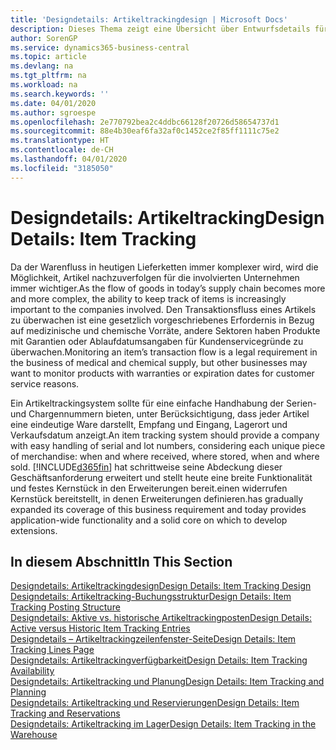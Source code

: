 ```yaml
---
title: 'Designdetails: Artikeltrackingdesign | Microsoft Docs'
description: Dieses Thema zeigt eine Übersicht über Entwurfsdetails für Artikeltracking.
author: SorenGP
ms.service: dynamics365-business-central
ms.topic: article
ms.devlang: na
ms.tgt_pltfrm: na
ms.workload: na
ms.search.keywords: ''
ms.date: 04/01/2020
ms.author: sgroespe
ms.openlocfilehash: 2e770792bea2c4ddbc66128f20726d58654737d1
ms.sourcegitcommit: 88e4b30eaf6fa32af0c1452ce2f85ff1111c75e2
ms.translationtype: HT
ms.contentlocale: de-CH
ms.lasthandoff: 04/01/2020
ms.locfileid: "3185050"
---
```

# <a name="design-details-item-tracking"></a><span data-ttu-id="af2b3-103">Designdetails: Artikeltracking</span><span class="sxs-lookup"><span data-stu-id="af2b3-103">Design Details: Item Tracking</span></span>
<span data-ttu-id="af2b3-104">Da der Warenfluss in heutigen Lieferketten immer komplexer wird, wird die Möglichkeit, Artikel nachzuverfolgen für die involvierten Unternehmen immer wichtiger.</span><span class="sxs-lookup"><span data-stu-id="af2b3-104">As the flow of goods in today’s supply chain becomes more and more complex, the ability to keep track of items is increasingly important to the companies involved.</span></span> <span data-ttu-id="af2b3-105">Den Transaktionsfluss eines Artikels zu überwachen ist eine gesetzlich vorgeschriebenes Erfordernis in Bezug auf medizinische und chemische Vorräte, andere Sektoren haben Produkte mit Garantien oder Ablaufdatumsangaben für Kundenservicegründe zu überwachen.</span><span class="sxs-lookup"><span data-stu-id="af2b3-105">Monitoring an item’s transaction flow is a legal requirement in the business of medical and chemical supply, but other businesses may want to monitor products with warranties or expiration dates for customer service reasons.</span></span>  

<span data-ttu-id="af2b3-106">Ein Artikeltrackingsystem sollte für eine einfache Handhabung der Serien- und Chargennummern bieten, unter Berücksichtigung, dass jeder Artikel eine eindeutige Ware darstellt, Empfang und Eingang, Lagerort und Verkaufsdatum anzeigt.</span><span class="sxs-lookup"><span data-stu-id="af2b3-106">An item tracking system should provide a company with easy handling of serial and lot numbers, considering each unique piece of merchandise: when and where received, where stored, when and where sold.</span></span> [!INCLUDE[d365fin](includes/d365fin_md.md)] <span data-ttu-id="af2b3-107">hat schrittweise seine Abdeckung dieser Geschäftsanforderung erweitert und stellt heute eine breite Funktionalität und festes Kernstück in den Erweiterungen bereit.einen widerrufen Kernstück bereitstellt, in denen Erweiterungen definieren.</span><span class="sxs-lookup"><span data-stu-id="af2b3-107">has gradually expanded its coverage of this business requirement and today provides application-wide functionality and a solid core on which to develop extensions.</span></span>  

## <a name="in-this-section"></a><span data-ttu-id="af2b3-108">In diesem Abschnitt</span><span class="sxs-lookup"><span data-stu-id="af2b3-108">In This Section</span></span>  
[<span data-ttu-id="af2b3-109">Designdetails: Artikeltrackingdesign</span><span class="sxs-lookup"><span data-stu-id="af2b3-109">Design Details: Item Tracking Design</span></span>](design-details-item-tracking-design.md)  
[<span data-ttu-id="af2b3-110">Designdetails: Artikeltracking-Buchungsstruktur</span><span class="sxs-lookup"><span data-stu-id="af2b3-110">Design Details: Item Tracking Posting Structure</span></span>](design-details-item-tracking-posting-structure.md)  
[<span data-ttu-id="af2b3-111">Designdetails: Aktive vs. historische Artikeltrackingposten</span><span class="sxs-lookup"><span data-stu-id="af2b3-111">Design Details: Active versus Historic Item Tracking Entries</span></span>](design-details-active-versus-historic-item-tracking-entries.md)  
[<span data-ttu-id="af2b3-112">Designdetails – Artikeltrackingzeilenfenster-Seite</span><span class="sxs-lookup"><span data-stu-id="af2b3-112">Design Details: Item Tracking Lines Page</span></span>](design-details-item-tracking-lines-window.md)  
[<span data-ttu-id="af2b3-113">Designdetails: Artikeltrackingverfügbarkeit</span><span class="sxs-lookup"><span data-stu-id="af2b3-113">Design Details: Item Tracking Availability</span></span>](design-details-item-tracking-availability.md)  
[<span data-ttu-id="af2b3-114">Designdetails: Artikeltracking und Planung</span><span class="sxs-lookup"><span data-stu-id="af2b3-114">Design Details: Item Tracking and Planning</span></span>](design-details-item-tracking-and-planning.md)  
[<span data-ttu-id="af2b3-115">Designdetails: Artikeltracking und Reservierungen</span><span class="sxs-lookup"><span data-stu-id="af2b3-115">Design Details: Item Tracking and Reservations</span></span>](design-details-item-tracking-and-reservations.md)  
[<span data-ttu-id="af2b3-116">Designdetails: Artikeltracking im Lager</span><span class="sxs-lookup"><span data-stu-id="af2b3-116">Design Details: Item Tracking in the Warehouse</span></span>](design-details-item-tracking-in-the-warehouse.md)
